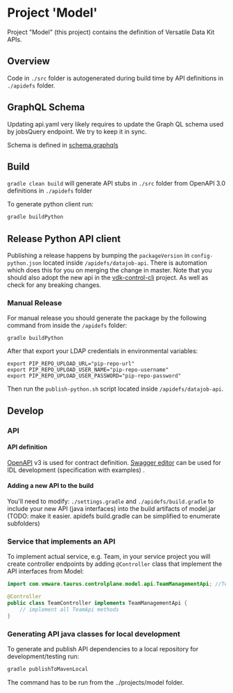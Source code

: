 # Project 'Model'
Project "Model" (this project) contains the definition of Versatile Data Kit APIs.

## Overview
Code in `./src` folder is autogenerated during build time by API definitions in `./apidefs` folder.

## GraphQL Schema

Updating api.yaml very likely requires to update the Graph QL schema used by jobsQuery endpoint.
We try to keep it in sync.

Schema is defined in [schema.graphqls](../pipelines_control_service/src/main/resources/schema.graphqls)

## Build
`gradle clean build`
will generate API stubs in `./src` folder from OpenAPI 3.0 definitions in `./apidefs` folder

To generate python client run:
```bash
gradle buildPython
```

## Release Python API client
Publishing a release happens by bumping the `packageVersion` in `config-python.json` located inside `/apidefs/datajob-api`. There is automation which does this for you on merging the change in master. Note that you should also adopt the new api in the [vdk-control-cli](https://github.com/vmware/versatile-data-kit/tree/main/projects/vdk-control-cli) project. As well as check for any breaking changes.

### Manual Release
For manual release you should generate the package by the following command from inside the `/apidefs` folder:

```
gradle buildPython
```

After that export your LDAP credentials in environmental variables:

```
export PIP_REPO_UPLOAD_URL="pip-repo-url"
export PIP_REPO_UPLOAD_USER_NAME="pip-repo-username"
export PIP_REPO_UPLOAD_USER_PASSWORD="pip-repo-password"
```

Then run the `publish-python.sh` script located inside `/apidefs/datajob-api`.

## Develop
### API
#### API definition
[OpenAPI](https://github.com/OAI/OpenAPI-Specification/blob/master/versions/3.0.0.md) v3 is used for contract definition. [Swagger editor](https://swagger.io/tools/swagger-editor/) can be used for IDL development (specification with examples) .

#### Adding a new API to the build
You'll need to modify: `./settings.gradle` and `./apidefs/build.gradle` to include your new API (java interfaces) into the build artifacts of model.jar (TODO: make it easier. apidefs build.gradle can be simplified to enumerate subfolders)


### Service that implements an API
To implement actual service, e.g. Team, in your service project you will create controller endpoints by adding ```@Controller``` class that implement the API interfaces from Model:

```java
import com.vmware.taurus.controlplane.model.api.TeamManagementApi; //TeamManagementApi class is an autogenerated stub that resides in model.jar

@Controller
public class TeamController implements TeamManagementApi {
	// implement all TeamApi methods
}

```

### Generating API java classes for local development
To generate and publish API dependencies to a local repository for development/testing run:
```bash
gradle publishToMavenLocal
```
The command has to be run from the ../projects/model folder.
